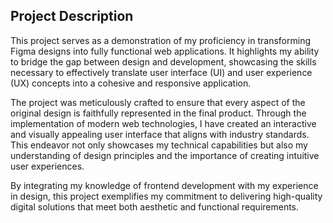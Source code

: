 ## Project Description

This project serves as a demonstration of my proficiency in transforming Figma designs into fully functional web applications. It highlights my ability to bridge the gap between design and development, showcasing the skills necessary to effectively translate user interface (UI) and user experience (UX) concepts into a cohesive and responsive application.

The project was meticulously crafted to ensure that every aspect of the original design is faithfully represented in the final product. Through the implementation of modern web technologies, I have created an interactive and visually appealing user interface that aligns with industry standards. This endeavor not only showcases my technical capabilities but also my understanding of design principles and the importance of creating intuitive user experiences.

By integrating my knowledge of frontend development with my experience in design, this project exemplifies my commitment to delivering high-quality digital solutions that meet both aesthetic and functional requirements.